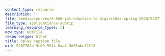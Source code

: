 ```yaml
---
content_type: resource
description: ''
file: /media/courses/6-006-introduction-to-algorithms-spring-2020/9207762d9c69594c8aa43d06abc12f12_vCIa2h1C9UQ.vtt
file_type: application/x-subrip
learning_resource_types: []
ocw_type: OCWFile
resourcetype: Other
title: 3play caption file
uid: 9207762d-9c69-594c-8aa4-3d06abc12f12
---
```

